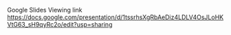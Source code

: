 Google Slides Viewing link
https://docs.google.com/presentation/d/1tssrhsXgRbAeDiz4LDLV4OsJLoHKVtG63_sH9qyRc2o/edit?usp=sharing
